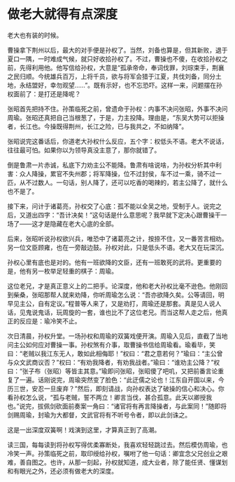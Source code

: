 # 做老大就得有点深度

老大也有装的时候。 

曹操拿下荆州以后，最大的对手便是孙权了。当然，刘备也算是，但其新败，退于夏口一隅，一时难成气候，就只好收拾孙权了。不过，曹操也不傻，在收拾孙权之前，先得利用他。他写信给孙权，大意是“孤承帝命，奉词伐罪，刘琮束手，荆襄之民归顺。今统雄兵百万，上将千员，欲与将军会猎于江夏，共伐刘备，同分土地，永结盟好，幸勿观望……”。既有示好，也不忘恐吓。这样一来，问题摆在孙权面前了：是打还是降呢？ 

张昭首先把持不住。孙策临死之前，曾遗命于孙权：内事不决问张昭，外事不决问周瑜。张昭还真把自己当根葱了，于是，力主投降。理由是，“东吴大势可以拒操者，长江也。今操既得荆州，长江之险，已与我共之，不如纳降”。 

张昭说完这番话后，你道老大孙权什么反应，五个字：权低头不语。老大不说话，往往最可怕。如果你以为领导真没主意了，那你就错了。 

倒是鲁肃一片赤诚，私底下力劝主公不能降。鲁肃有啥说啥，为孙权分析其中利害：众人降操，累官不失州郡；将军降操，位不过封侯，车不过一乘，骑不过一匹，从不过数人。一句话，别人降了，还可以吃香的喝辣的，若主公降了，就什么也不是了。 

接下来，问计于诸葛亮，孙权交了心底：孤不能以全吴之地，受制于人。说完之后，又道出四字：“吾计决矣！”这句话是什么意思呢？我早就下定决心跟曹操干一场了——这才是隐藏在老大心底的全部。 

后来，张昭听说孙权欲兴兵，唯恐中了诸葛亮之计，按捺不住，又一番苦言相劝。另一位文臣顾雍，也在一旁敲边鼓。孙权对此，只是低头不语。老大又在玩深沉。 

孙权心里有底也是对的。他有一班欲降的文臣，还有一班敢死的武将。更重要的是，他有另一枚举足轻重的棋子：周瑜。 

这位老兄，才是真正意义上的二把手。论深度，他和老大孙权比毫不逊色。他刚回到柴桑，张昭那帮人就来劝降，你听周瑜怎么说：“吾亦欲降久矣。公等请回，明早见主公，自有定议。”程普等人来了，又是劝打，周瑜还是那套。真是见人说人话，见鬼说鬼话，玩周旋的一套，谁也比不了这位老兄。而当这帮人走之后，他真正的反应是：瑜冷笑不止。 

次日清晨，孙权升堂。一场孙权和周瑜的双簧戏便开演。周瑜入见后，直截了当地问主公如何应对曹操一事。孙权煞有介事，取曹操书信给周瑜看。瑜看毕，笑曰：“老贼以我江东无人，敢如此相侮耶！”权曰：“君之意若何？”瑜曰：“主公曾与众文武商议否？”权曰：“有劝我降者，有劝我战者。”瑜曰：“谁劝主公降？”权曰：“张子布（张昭）等皆主其意。”瑜即问张昭，张昭傻了吧叽，又把前番言论重复了一遍。话刚说完，周瑜突然变了脸色：“此迂儒之论也！江东自开国以来，今历三世，安忍一旦废弃？”然后，即刻请战，向孙权表达了破操的信心和决心。你看孙权怎么说，“孤与老贼，誓不两立！卿言当伐，甚合孤意。此天以卿授我也。”说完，拔佩剑砍面前奏案一角曰：“诸官将有再言降操者，与此案同！”随即将剑赐周瑜，封瑜为大都督，文武官将有不听号令者，即以此剑诛之。 

这是一出深度双簧啊！戏演到这里，才算真正到了高潮。 

读三国，每每读到将孙权写得优柔寡断处，我喜欢轻轻跳过去。然后模仿周瑜，也冷笑一声。孙策临死之前，取印绶给孙权，嘱咐了他一句话：卿宜念父兄创业之艰难，善自图之。也许，从那一刻起，孙权就知道，成大业者，除了能任贤、懂谋划和有眼光之外，还必须有做老大的深度。